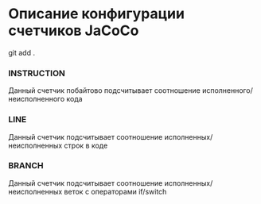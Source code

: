 # Описание конфигурации счетчиков JaCoCo
git add .
### INSTRUCTION
Данный счетчик побайтово подсчитывает соотношение исполненного/неисполненного кода

### LINE 
Данный счетчик подсчитывает соотношение исполненных/неисполненных строк в коде

### BRANCH
Данный счетчик подсчитывает соотношение исполненных/неисполненных веток с операторами if/switch



